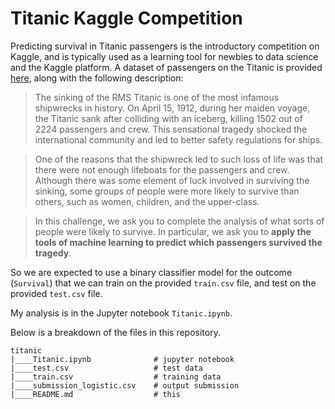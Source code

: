 # Titanic Kaggle Competition

Predicting survival in Titanic passengers is the introductory competition on Kaggle, and is typically used as a learning tool for newbies to data science and the Kaggle platform. A dataset of passengers on the Titanic is provided [here](https://www.kaggle.com/c/titanic/data), along with the following description:

>The sinking of the RMS Titanic is one of the most infamous shipwrecks in history.  On April 15, 1912, during her maiden voyage, the Titanic sank after colliding with an iceberg, killing 1502 out of 2224 passengers and crew. This sensational tragedy shocked the international community and led to better safety regulations for ships.

>One of the reasons that the shipwreck led to such loss of life was that there were not enough lifeboats for the passengers and crew. Although there was some element of luck involved in surviving the sinking, some groups of people were more likely to survive than others, such as women, children, and the upper-class.

>In this challenge, we ask you to complete the analysis of what sorts of people were likely to survive. In particular, we ask you to **apply the tools of machine learning to predict which passengers survived the tragedy**.

So we are expected to use a binary classifier model for the outcome (`Survival`) that we can train on the provided `train.csv` file, and test on the provided `test.csv` file.

My analysis is in the Jupyter notebook `Titanic.ipynb`.

Below is a breakdown of the files in this repository.
<pre class="language-bash"><code class="language-bash">titanic
|____Titanic.ipynb              # jupyter notebook
|____test.csv                   # test data
|____train.csv                  # training data
|____submission_logistic.csv    # output submission
|____README.md                  # this
</code></pre>